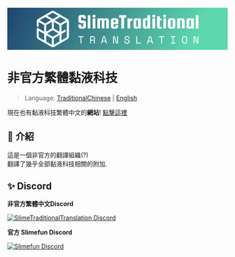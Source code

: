 ![SlimeTraditionalTranslation-Logo](https://raw.githubusercontent.com/SlimeTraditionalTranslation/.github/main/logo/Github/logo.png)

# 非官方繁體黏液科技

> Language: [TraditionalChinese](https://github.com/SlimeTraditionalTranslation/.github/blob/main/profile/README.md) | [English](https://github.com/SlimeTraditionalTranslation/.github/blob/main/profile/README_en_US.md)

現在也有黏液科技繁體中文的**網站**! [點擊這裡](https://slimetraditionaltranslation.github.io/)

## 📢 介紹

這是一個非官方的翻譯組織(?) <br>
翻譯了幾乎全部黏液科技相關的附加. <br>

## ✨ Discord

**非官方繁體中文Discord**

[![SlimeTraditionalTranslation Discord](https://discordapp.com/api/guilds/769186119551156224/widget.png?style=banner2)](https://discord.gg/GF4CwjFXT9)

**官方 Slimefun Discord**

[![Slimefun Discord](https://discordapp.com/api/guilds/565557184348422174/widget.png?style=banner2)](https://discord.gg/slimefun)
